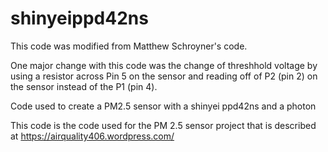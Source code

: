 # shinyeippd42ns
This code was modified from Matthew Schroyner's code.

One major change with this code was the change of threshhold voltage by using a resistor across Pin 5 on the sensor and reading off of P2 (pin 2) on the sensor instead of the P1 (pin 4).

Code used to create a PM2.5 sensor with a shinyei ppd42ns and a photon

This code is the code used for the PM 2.5 sensor project that is described at 
https://airquality406.wordpress.com/
